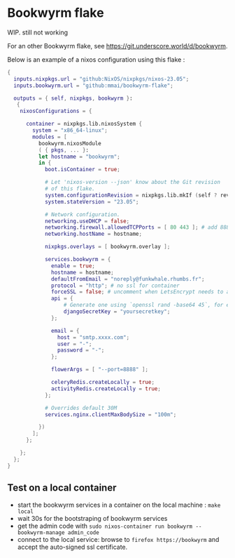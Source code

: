 # Bookwyrm flake

WIP. still not working 

For an other Bookwyrm flake, see https://git.underscore.world/d/bookwyrm.

Below is an example of a nixos configuration using this flake :

```nix
{
  inputs.nixpkgs.url = "github:NixOS/nixpkgs/nixos-23.05";
  inputs.bookwyrm.url = "github:mmai/bookwyrm-flake";

  outputs = { self, nixpkgs, bookwyrm }: 
   {
    nixosConfigurations = {

      container = nixpkgs.lib.nixosSystem {
        system = "x86_64-linux";
        modules = [
          bookwyrm.nixosModule
          ( { pkgs, ... }: 
          let hostname = "bookwyrm";
          in {
            boot.isContainer = true;

            # Let 'nixos-version --json' know about the Git revision
            # of this flake.
            system.configurationRevision = nixpkgs.lib.mkIf (self ? rev) self.rev;
            system.stateVersion = "23.05";

            # Network configuration.
            networking.useDHCP = false;
            networking.firewall.allowedTCPPorts = [ 80 443 ]; # add 8888 to access flower
            networking.hostName = hostname;

            nixpkgs.overlays = [ bookwyrm.overlay ];

            services.bookwyrm = {
              enable = true;
              hostname = hostname;
              defaultFromEmail = "noreply@funkwhale.rhumbs.fr";
              protocol = "http"; # no ssl for container
              forceSSL = false; # uncomment when LetsEncrypt needs to access "http:" in order to check domain
              api = {
                  # Generate one using `openssl rand -base64 45`, for example
                  djangoSecretKey = "yoursecretkey";
              };

              email = {
                host = "smtp.xxxx.com";
                user = "-";
                password = "-";
              };

              flowerArgs = [ "--port=8888" ];

              celeryRedis.createLocally = true;
              activityRedis.createLocally = true;
            };

            # Overrides default 30M
            services.nginx.clientMaxBodySize = "100m";

          })
        ];
      };

    };
  };
}
```

## Test on a local container

- start the bookwyrm services in a container on the local machine : `make local`
- wait 30s for the bootstraping of bookwyrm services
- get the admin code with `sudo nixos-container run bookwyrm -- bookwyrm-manage admin_code`
- connect to the local service: browse to `firefox https://bookwyrm` and accept the auto-signed ssl certificate.
